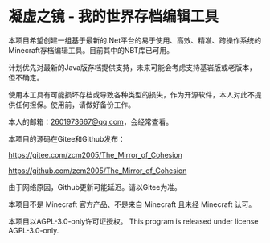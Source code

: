 # 凝虚之镜 - 我的世界存档编辑工具


本项目希望创建一组基于最新的.Net平台的易于使用、高效、精准、跨操作系统的Minecraft存档编辑工具。目前其中的NBT库已可用。


计划优先对最新的Java版存档提供支持，未来可能会考虑支持基岩版或老版本，但不确定。


使用本工具有可能损坏存档或导致各种类型的损失，作为开源软件，本人对此不提供任何担保。使用前，请做好备份工作。


本人的邮箱：2601973667@qq.com，会经常查看。


本项目的源码在Gitee和Github发布：

https://gitee.com/zcm2005/The_Mirror_of_Cohesion

https://github.com/zcm2005/The_Mirror_of_Cohesion

由于网络原因，Github更新可能延迟。请以Gitee为准。


本项目不是 Minecraft 官方产品、不是来自 Minecraft 且未经 Minecraft 认可。


本项目以AGPL-3.0-only许可证授权。
This program is released under license AGPL-3.0-only.

